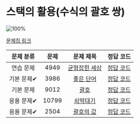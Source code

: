 # 스택의 활용(수식의 괄호 쌍)

![100%](https://progress-bar.dev/5/?scale=5&title=progress&width=500&color=babaca&suffix=/5)

[문제집 링크](https://www.acmicpc.net/workbook/view/7312)

| 문제 분류  | 문제  |                       문제 제목                       |                정답 코드                 |
| :--------: | :---: | :---------------------------------------------------: | :--------------------------------------: |
| 연습 문제  | 4949  | [균형잡힌 세상](https://www.acmicpc.net/problem/4949) | [정답 코드](../0x08/solutions/4949.cpp)  |
| 기본 문제✔ | 3986  |   [좋은 단어](https://www.acmicpc.net/problem/3986)   | [정답 코드](../0x08/solutions/3986.cpp)  |
| 기본 문제  | 9012  |     [괄호](https://www.acmicpc.net/problem/9012)      | [정답 코드](../0x08/solutions/9012.cpp)  |
| 응용 문제✔ | 10799 |   [쇠막대기](https://www.acmicpc.net/problem/10799)   | [정답 코드](../0x08/solutions/10799.cpp) |
| 응용 문제✔ | 2504  |   [괄호의 값](https://www.acmicpc.net/problem/2504)   | [정답 코드](../0x08/solutions/2504.cpp)  |
